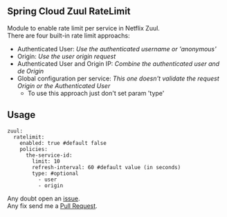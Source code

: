 Spring Cloud Zuul RateLimit
---
Module to enable rate limit per service in Netflix Zuul.  
There are four built-in rate limit approachs:
 - Authenticated User: *Use the authenticated username or 'anonymous'*
 - Origin: *Use the user origin request*
 - Authenticated User and Origin IP: *Combine the authenticated user and de Origin*
 - Global configuration per service: *This one doesn't validate the request Origin or the Authenticated User*
   - To use this approach just don't set param 'type'

Usage
---
```
zuul:
  ratelimit:
    enabled: true #default false
    policies:
      the-service-id:
        limit: 10
        refresh-interval: 60 #default value (in seconds)
        type: #optional
          - user 
          - origin 
```

Any doubt open an [issue](https://github.com/marcosbarbero/spring-cloud-starter-zuul-ratelimit/issues).  
Any fix send me a [Pull Request](https://github.com/marcosbarbero/spring-cloud-starter-zuul-ratelimit/pulls).
